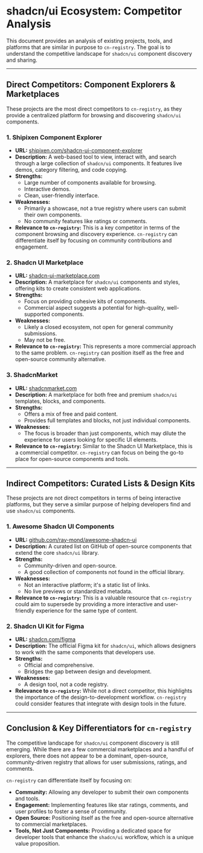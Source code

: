 # shadcn/ui Ecosystem: Competitor Analysis

This document provides an analysis of existing projects, tools, and platforms that are similar in purpose to `cn-registry`. The goal is to understand the competitive landscape for `shadcn/ui` component discovery and sharing.

---

## Direct Competitors: Component Explorers & Marketplaces

These projects are the most direct competitors to `cn-registry`, as they provide a centralized platform for browsing and discovering `shadcn/ui` components.

### 1. Shipixen Component Explorer

*   **URL:** [shipixen.com/shadcn-ui-component-explorer](https://shipixen.com/shadcn-ui-component-explorer)
*   **Description:** A web-based tool to view, interact with, and search through a large collection of `shadcn/ui` components. It features live demos, category filtering, and code copying.
*   **Strengths:**
    *   Large number of components available for browsing.
    *   Interactive demos.
    *   Clean, user-friendly interface.
*   **Weaknesses:**
    *   Primarily a showcase, not a true registry where users can submit their own components.
    *   No community features like ratings or comments.
*   **Relevance to `cn-registry`:** This is a key competitor in terms of the component browsing and discovery experience. `cn-registry` can differentiate itself by focusing on community contributions and engagement.

### 2. Shadcn UI Marketplace

*   **URL:** [shadcn-ui-marketplace.com](https://shadcn-ui-marketplace.com)
*   **Description:** A marketplace for `shadcn/ui` components and styles, offering kits to create consistent web applications.
*   **Strengths:**
    *   Focus on providing cohesive kits of components.
    *   Commercial aspect suggests a potential for high-quality, well-supported components.
*   **Weaknesses:**
    *   Likely a closed ecosystem, not open for general community submissions.
    *   May not be free.
*   **Relevance to `cn-registry`:** This represents a more commercial approach to the same problem. `cn-registry` can position itself as the free and open-source community alternative.

### 3. ShadcnMarket

*   **URL:** [shadcnmarket.com](https://shadcnmarket.com)
*   **Description:** A marketplace for both free and premium `shadcn/ui` templates, blocks, and components.
*   **Strengths:**
    *   Offers a mix of free and paid content.
    *   Provides full templates and blocks, not just individual components.
*   **Weaknesses:**
    *   The focus is broader than just components, which may dilute the experience for users looking for specific UI elements.
*   **Relevance to `cn-registry`:** Similar to the Shadcn UI Marketplace, this is a commercial competitor. `cn-registry` can focus on being the go-to place for open-source components and tools.

---

## Indirect Competitors: Curated Lists & Design Kits

These projects are not direct competitors in terms of being interactive platforms, but they serve a similar purpose of helping developers find and use `shadcn/ui` components.

### 1. Awesome Shadcn UI Components

*   **URL:** [github.com/ray-mond/awesome-shadcn-ui](https://github.com/ray-mond/awesome-shadcn-ui)
*   **Description:** A curated list on GitHub of open-source components that extend the core `shadcn/ui` library.
*   **Strengths:**
    *   Community-driven and open-source.
    *   A good collection of components not found in the official library.
*   **Weaknesses:**
    *   Not an interactive platform; it's a static list of links.
    *   No live previews or standardized metadata.
*   **Relevance to `cn-registry`:** This is a valuable resource that `cn-registry` could aim to supersede by providing a more interactive and user-friendly experience for the same type of content.

### 2. Shadcn UI Kit for Figma

*   **URL:** [shadcn.com/figma](https://shadcn.com/figma)
*   **Description:** The official Figma kit for `shadcn/ui`, which allows designers to work with the same components that developers use.
*   **Strengths:**
    *   Official and comprehensive.
    *   Bridges the gap between design and development.
*   **Weaknesses:**
    *   A design tool, not a code registry.
*   **Relevance to `cn-registry`:** While not a direct competitor, this highlights the importance of the design-to-development workflow. `cn-registry` could consider features that integrate with design tools in the future.

---

## Conclusion & Key Differentiators for `cn-registry`

The competitive landscape for `shadcn/ui` component discovery is still emerging. While there are a few commercial marketplaces and a handful of explorers, there does not appear to be a dominant, open-source, community-driven registry that allows for user submissions, ratings, and comments.

`cn-registry` can differentiate itself by focusing on:

*   **Community:** Allowing any developer to submit their own components and tools.
*   **Engagement:** Implementing features like star ratings, comments, and user profiles to foster a sense of community.
*   **Open Source:** Positioning itself as the free and open-source alternative to commercial marketplaces.
*   **Tools, Not Just Components:** Providing a dedicated space for developer tools that enhance the `shadcn/ui` workflow, which is a unique value proposition.
